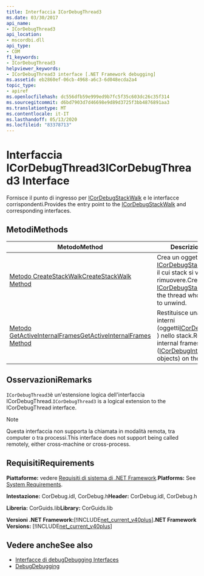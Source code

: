 ```yaml
---
title: Interfaccia ICorDebugThread3
ms.date: 03/30/2017
api_name:
- ICorDebugThread3
api_location:
- mscordbi.dll
api_type:
- COM
f1_keywords:
- ICorDebugThread3
helpviewer_keywords:
- ICorDebugThread3 interface [.NET Framework debugging]
ms.assetid: eb2860ef-06cb-4968-a6c3-6d048ecda2a4
topic_type:
- apiref
ms.openlocfilehash: dc556dfb59e999ed9b7fc5f35c603dc26c35f314
ms.sourcegitcommit: d6bd7903d7d46698e9d89d3725f3bb4876891aa3
ms.translationtype: MT
ms.contentlocale: it-IT
ms.lasthandoff: 05/13/2020
ms.locfileid: "83378713"
---
```

# <a name="icordebugthread3-interface"></a><span data-ttu-id="a2068-102">Interfaccia ICorDebugThread3</span><span class="sxs-lookup"><span data-stu-id="a2068-102">ICorDebugThread3 Interface</span></span>
<span data-ttu-id="a2068-103">Fornisce il punto di ingresso per [ICorDebugStackWalk](icordebugstackwalk-interface.md) e le interfacce corrispondenti.</span><span class="sxs-lookup"><span data-stu-id="a2068-103">Provides the entry point to the [ICorDebugStackWalk](icordebugstackwalk-interface.md) and corresponding interfaces.</span></span>  
  
## <a name="methods"></a><span data-ttu-id="a2068-104">Metodi</span><span class="sxs-lookup"><span data-stu-id="a2068-104">Methods</span></span>  
  
|<span data-ttu-id="a2068-105">Metodo</span><span class="sxs-lookup"><span data-stu-id="a2068-105">Method</span></span>|<span data-ttu-id="a2068-106">Descrizione</span><span class="sxs-lookup"><span data-stu-id="a2068-106">Description</span></span>|  
|------------|-----------------|  
|[<span data-ttu-id="a2068-107">Metodo CreateStackWalk</span><span class="sxs-lookup"><span data-stu-id="a2068-107">CreateStackWalk Method</span></span>](icordebugthread3-createstackwalk-method.md)|<span data-ttu-id="a2068-108">Crea un oggetto [ICorDebugStackWalk](icordebugstackwalk-interface.md) per il thread il cui stack si vuole rimuovere.</span><span class="sxs-lookup"><span data-stu-id="a2068-108">Creates an [ICorDebugStackWalk](icordebugstackwalk-interface.md) object for the thread whose stack you want to unwind.</span></span>|  
|[<span data-ttu-id="a2068-109">Metodo GetActiveInternalFrames</span><span class="sxs-lookup"><span data-stu-id="a2068-109">GetActiveInternalFrames Method</span></span>](icordebugthread3-getactiveinternalframes-method.md)|<span data-ttu-id="a2068-110">Restituisce una matrice di frame interni (oggetti[ICorDebugInternalFrame2](icordebuginternalframe2-interface.md) ) nello stack.</span><span class="sxs-lookup"><span data-stu-id="a2068-110">Returns an array of internal frames ([ICorDebugInternalFrame2](icordebuginternalframe2-interface.md) objects) on the stack.</span></span>|  
  
## <a name="remarks"></a><span data-ttu-id="a2068-111">Osservazioni</span><span class="sxs-lookup"><span data-stu-id="a2068-111">Remarks</span></span>  
 <span data-ttu-id="a2068-112">`ICorDebugThread3`è un'estensione logica dell'interfaccia ICorDebugThread.</span><span class="sxs-lookup"><span data-stu-id="a2068-112">`ICorDebugThread3` is a logical extension to the ICorDebugThread interface.</span></span>  
  
> [!NOTE]
> <span data-ttu-id="a2068-113">Questa interfaccia non supporta la chiamata in modalità remota, tra computer o tra processi.</span><span class="sxs-lookup"><span data-stu-id="a2068-113">This interface does not support being called remotely, either cross-machine or cross-process.</span></span>  
  
## <a name="requirements"></a><span data-ttu-id="a2068-114">Requisiti</span><span class="sxs-lookup"><span data-stu-id="a2068-114">Requirements</span></span>  
 <span data-ttu-id="a2068-115">**Piattaforme:** vedere [Requisiti di sistema di .NET Framework](../../get-started/system-requirements.md).</span><span class="sxs-lookup"><span data-stu-id="a2068-115">**Platforms:** See [System Requirements](../../get-started/system-requirements.md).</span></span>  
  
 <span data-ttu-id="a2068-116">**Intestazione:** CorDebug.idl, CorDebug.h</span><span class="sxs-lookup"><span data-stu-id="a2068-116">**Header:** CorDebug.idl, CorDebug.h</span></span>  
  
 <span data-ttu-id="a2068-117">**Libreria:** CorGuids.lib</span><span class="sxs-lookup"><span data-stu-id="a2068-117">**Library:** CorGuids.lib</span></span>  
  
 <span data-ttu-id="a2068-118">**Versioni .NET Framework:**[!INCLUDE[net_current_v40plus](../../../../includes/net-current-v40plus-md.md)]</span><span class="sxs-lookup"><span data-stu-id="a2068-118">**.NET Framework Versions:** [!INCLUDE[net_current_v40plus](../../../../includes/net-current-v40plus-md.md)]</span></span>  
  
## <a name="see-also"></a><span data-ttu-id="a2068-119">Vedere anche</span><span class="sxs-lookup"><span data-stu-id="a2068-119">See also</span></span>

- [<span data-ttu-id="a2068-120">Interfacce di debug</span><span class="sxs-lookup"><span data-stu-id="a2068-120">Debugging Interfaces</span></span>](debugging-interfaces.md)
- [<span data-ttu-id="a2068-121">Debug</span><span class="sxs-lookup"><span data-stu-id="a2068-121">Debugging</span></span>](index.md)
